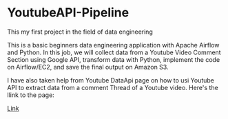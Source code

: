# YoutubeAPI-Pipeline
This my first project in the field of data engineering

This is a basic beginners data engineering application with Apache Airflow and Python. In this job, we will collect data from a Youtube Video Comment Section using Google API, transform data with Python, implement the code on Airflow/EC2, and save the final output on Amazon S3.

I have also taken help from Youtube DataApi page on how to usi Youtube API to extract data from a comment Thread of a Youtube video. Here's the llink to the page:

[Link](https://developers.google.com/youtube/v3/docs/commentThreads)

